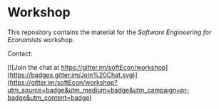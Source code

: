 # Workshop

This repository contains the material for the *Software Engineering for Economists* workshop.

Contact:

[![Join the chat at https://gitter.im/softEcon/workshop](https://badges.gitter.im/Join%20Chat.svg)](https://gitter.im/softEcon/workshop?utm_source=badge&utm_medium=badge&utm_campaign=pr-badge&utm_content=badge)

